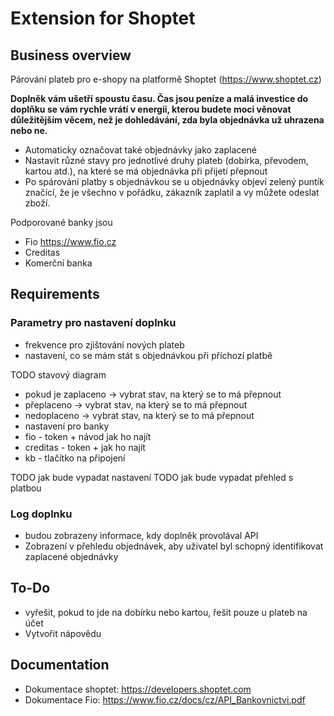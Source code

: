 # Extension for Shoptet

## Business overview

Párování plateb pro e-shopy na platformě Shoptet (https://www.shoptet.cz)

**Doplněk vám ušetří spoustu času. Čas jsou peníze a malá investice do doplňku se vám rychle vrátí v energii, kterou budete moci věnovat důležitějším věcem, než je dohledávání, zda byla objednávka už uhrazena nebo ne.**
* Automaticky označovat také objednávky jako zaplacené 
* Nastavit různé stavy pro jednotlivé druhy plateb (dobírka, převodem, kartou atd.), na které se má objednávka při přijetí přepnout 
* Po spárování platby s objednávkou se u objednávky objeví zelený puntík značící, že je všechno v pořádku, zákazník zaplatil a vy můžete odeslat zboží. 

Podporované banky jsou
- Fio https://www.fio.cz
- Creditas
- Komerční banka

## Requirements
### Parametry pro nastavení doplnku  

* frekvence pro zjištování nových plateb 
* nastavení, co se mám stát s objednávkou při příchozí platbě 

TODO stavový diagram
 *  pokud je zaplaceno -> vybrat stav, na který se to má přepnout  
 *  přeplaceno -> vybrat stav, na který se to má přepnout  
 * nedoplaceno -> vybrat stav, na který se to má přepnout  
 * nastavení pro banky   
  * fio - token + návod jak ho najít  
  * creditas - token + jak ho najít  
  * kb - tlačítko na připojení

 TODO jak bude vypadat nastavení
 TODO jak bude vypadat přehled s platbou  

### Log doplnku   
* budou zobrazeny informace, kdy doplněk provolával API  
* Zobrazení v přehledu objednávek, aby uživatel byl schopný identifikovat zaplacené objednávky   

## To-Do
* vyřešit, pokud to jde na dobírku nebo kartou, řešit pouze u plateb na účet  
* Vytvořit nápovědu  


## Documentation
* Dokumentace shoptet: https://developers.shoptet.com  
* Dokumentace Fio: https://www.fio.cz/docs/cz/API_Bankovnictvi.pdf  